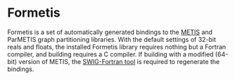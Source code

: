 # Formetis

Formetis is a set of automatically generated bindings to the
[METIS](http://glaros.dtc.umn.edu/gkhome/views/metis) and
ParMETIS graph partitioning libraries. With the default settings of 32-bit
reals and floats, the installed Formetis library requires nothing but a Fortran
compiler, and building requires a C compiler. If building with a modified
(64-bit) version of METIS, the [SWIG-Fortran
tool](https://github.com/swig-fortran/swig) is required to regenerate the
bindings.
